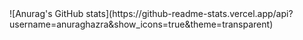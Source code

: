 <div>
![Anurag's GitHub stats](https://github-readme-stats.vercel.app/api?username=anuraghazra&show_icons=true&theme=transparent)
</div>
  
 
